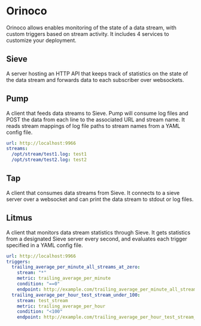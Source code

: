 # Orinoco
Orinoco allows enables monitoring of the state of a data stream, with
custom triggers based on stream activity. It includes 4 services to
customize your deployment.

## Sieve
A server hosting an HTTP API that keeps track of statistics on the state of
the data stream and forwards data to each subscriber over websockets.

## Pump
A client that feeds data streams to Sieve. Pump will consume log files and POST
the data from each line to the associated URL and stream name. It reads
stream mappings of log file paths to stream names from a YAML config file.

```yaml
url: http://localhost:9966
streams:
  /opt/stream/test1.log: test1
  /opt/stream/test2.log: test2
```

## Tap
A client that consumes data streams from Sieve. It connects to a sieve server
over a websocket and can print the data stream to stdout or log files.

## Litmus
A client that monitors data stream statistics through Sieve. It gets
statistics from a designated Sieve server every second, and evaluates each
trigger specified in a YAML config file.

```yaml
url: http://localhost:9966
triggers:
  trailing_average_per_minute_all_streams_at_zero:
    stream: "*"
    metric: trailing_average_per_minute
    condition: "==0"
    endpoint: http://example.com/trailing_average_per_minute_all_streams_at_zero
  trailing_average_per_hour_test_stream_under_100:
    stream: test_stream
    metric: trailing_average_per_hour
    condition: "<100"
    endpoint: http://example.com/trailing_average_per_hour_test_stream_under_100
```
